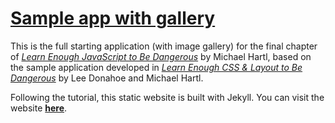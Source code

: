 # [Sample app with gallery](https://mingwheel.github.io/sample_website_full)

This is the full starting application (with image gallery) for the final chapter of [*Learn Enough JavaScript to Be Dangerous*](https://www.learnenough.com/javascript-tutorial) by Michael Hartl, based on the sample application developed in [*Learn Enough CSS & Layout to Be Dangerous*](https://www.learnenough.com/css-and-layout-tutorial) by Lee Donahoe and Michael Hartl.

Following the tutorial, this static website is built with Jekyll. 
You can visit the website [**here**](https://mingwheel.github.io/sample_website_full).
